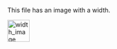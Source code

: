 <!-- >>>>>> BEGIN GENERATED FILE (resolve): SOURCE C:/Users/Burdette/Documents/GitHub/markdown_helper/test/tmp/template_width_and_height_image.md -->
This file has an image with a width.

<!-- >>>>>> BEGIN RESOLVED IMAGES: INPUT-LINE '![width_image](images.png | width=50 height=50)
' -->
<img src="https://raw.githubusercontent.com/BurdetteLamar/markdown_helper/master/images.png" alt="width_image" width="50" height="50">
<!-- <<<<<< END RESOLVED IMAGES: INPUT-LINE '![width_image](images.png | width=50 height=50)
' -->
<!-- <<<<<< END GENERATED FILE (resolve): SOURCE C:/Users/Burdette/Documents/GitHub/markdown_helper/test/tmp/template_width_and_height_image.md -->
